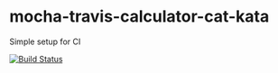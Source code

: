 mocha-travis-calculator-cat-kata
================================

Simple setup for CI

[![Build Status](https://travis-ci.org/bivko/mocha-travis-calculator-cat-kata.png?branch=master)](https://travis-ci.org/bivko/mocha-travis-calculator-cat-kata)
